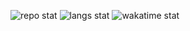 ![repo stat](https://github-readme-stats.vercel.app/api?username=denballakh&theme=dark&show_icons=true&count_private=true&count_private=true&border_color=000000&bg_color=101010)
![langs stat](https://github-readme-stats.vercel.app/api/top-langs/?username=denballakh&theme=dark&langs_count=10&layout=compact&exclude_repo=SR-Tools&border_color=000000&bg_color=101010)
![wakatime stat](https://github-readme-stats.vercel.app/api/wakatime?username=denballakh&theme=dark&layout=compact&border_color=000000&bg_color=101010)
